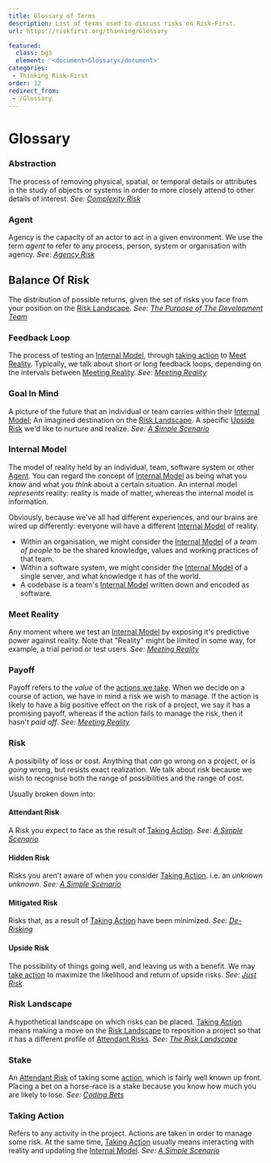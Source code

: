 ```yaml
---
title: Glossary of Terms
description: List of terms used to discuss risks on Risk-First.
url: https://riskfirst.org/thinking/Glossary

featured: 
  class: bg3
  element: '<document>Glossary</document>'
categories:
 - Thinking Risk-First
order: 12
redirect_from: 
 - /Glossary
---
```


# Glossary

### Abstraction

The process of removing physical, spatial, or temporal details or attributes in the study of objects or systems in order to more closely attend to other details of interest.  _See: [Complexity Risk](../risks/Complexity-Risk.md)_

### Agent

Agency is the capacity of an actor to act in a given environment.  We use the term _agent_ to refer to any process, person, system or organisation with agency. _See: [Agency Risk](../risks/Agency-Risk.md)_

## Balance Of Risk

The distribution of possible returns, given the set of risks you face from your position on the [Risk Landscape](#risk-landscape).  _See: [The Purpose of The Development Team](../bets/Purpose-Development-Team.md)_

### Feedback Loop

The process of testing an [Internal Model](#internal-model), through [taking action](#taking-action) to [Meet Reality](#meet-reality).  Typically, we talk about short or long feedback loops, depending on the intervals between [Meeting Reality](#meet-reality).  _See: [Meeting Reality](../thinking/Meeting-Reality.md)_

### Goal In Mind

A picture of the future that an individual or team carries within their [Internal Model](#internal-model);  An imagined destination on the [Risk Landscape](#risk-landscape).  A specific [Upside Risk](#upside-risk) we'd like to nurture and realize. _See: [A Simple Scenario](../thinking/A-Simple-Scenario.md)_

### Internal Model

The model of reality held by an individual, team, software system or other [Agent](#agent).   You can regard the concept of [Internal Model](#internal-model) as being what you _know_ and what you _think_ about a certain situation.  An internal model _represents_ reality:  reality is made of matter, whereas the internal model is information.

Obviously, because we've all had different experiences, and our brains are wired up differently: everyone will have a different [Internal Model](#internal-model) of reality.  

- Within an organisation, we might consider the [Internal Model](#internal-model) of a _team of people_ to be the shared knowledge, values and working practices of that team.
- Within a software system, we might consider the [Internal Model](#internal-model) of a single server, and what knowledge it has of the world.
- A codebase is a team's [Internal Model](#internal-model) written down and encoded as software.

### Meet Reality

Any moment where we test an [Internal Model](#internal-model) by exposing it's predictive power against reality.  Note that "Reality" might be limited in some way, for example, a trial period or test users.   _See: [Meeting Reality](../thinking/Meeting-Reality.md)_

### Payoff

Payoff refers to the _value_ of the [actions we take](#taking-action).  When we decide on a course of action, we have in mind a risk we wish to manage.  If the action is likely to have a big positive effect on the risk of a project, we say it has a promising payoff, whereas if the action fails to manage the risk, then it hasn't _paid off_.   _See: [Meeting Reality](../thinking/Meeting-Reality.md)_

### Risk

A possibility of loss or cost.  Anything that _can_ go wrong on a project, or is _going_ wrong, but resists exact realization.  We talk about risk because we wish to recognise both the range of possibilities and the range of cost.  

Usually broken down into: 

#### Attendant Risk

A Risk you expect to face as the result of [Taking Action](#taking-action).   _See: [A Simple Scenario](../thinking/A-Simple-Scenario.md)_

#### Hidden Risk

Risks you aren't aware of when you consider [Taking Action](#taking-action).  i.e. an _unknown unknown_.   _See: [A Simple Scenario](../thinking/A-Simple-Scenario.md)_

#### Mitigated Risk

Risks that, as a result of [Taking Action](#taking-action) have been minimized.  _See: [De-Risking](../thinking/De-Risking.md)_

#### Upside Risk

The possibility of things going well, and leaving us with a benefit.  We may [take action](#taking-action) to maximize the likelihood and return of upside risks.  _See: [Just Risk](../thinking/Just-Risk.md)_

### Risk Landscape

A hypothetical landscape on which risks can be placed.  [Taking Action](#taking-action) means making a move on the [Risk Landscape](#risk-landscape) to reposition a project so that it has a different profile of [Attendant Risks](#attendant-risk).   _See: [The Risk Landscape](../risks/Risk-Landscape.md)_

### Stake

An [Attendant Risk](#attendant-risk) of taking some [action](#taking-action), which is fairly well known up front.  Placing a bet on a horse-race is a stake because you know how much you are likely to lose.   _See: [Coding Bets](../bets/Coding-Bets.md)_

### Taking Action

Refers to any activity in the project.  Actions are taken in order to manage some risk.  At the same time, [Taking Action](#taking-action) usually means interacting with reality and updating the [Internal Model](#internal-model).  _See: [A Simple Scenario](../thinking/A-Simple-Scenario.md)_
